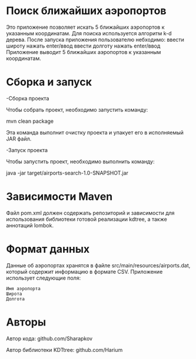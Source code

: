 # Поиск ближайших аэропортов

Это приложение позволяет искать 5 ближайших аэропортов к указанным координатам. Для поиска используется алгоритм k-d дерева.
После запуска приложения пользователю небходимо:
 ввести широту
 нажать enter/ввод
 ввести долготу
 нажать enter/ввод
Приложение выводит 5 ближайших аэропортов к указанным координатам.

# Сборка и запуск
-Сборка проекта

Чтобы собрать проект, необходимо запустить команду:

mvn clean package

Эта команда выполнит очистку проекта и упакует его в исполняемый JAR файл.

-Запуск проекта

Чтобы запустить проект, необходимо выполнить команду:

java -jar target/airports-search-1.0-SNAPSHOT.jar

# Зависимости  Maven
Файл pom.xml должен содержать репозиторий и зависимости для использования библиотеки готовой реализации kdtree, а также аннотаций lombok.
  
# Формат данных
Данные об аэропортах хранятся в файле src/main/resources/airports.dat,
который содержит информацию в формате CSV. Приложение использует следующие поля:

    Имя аэропорта
    Широта
    Долгота
    
# Авторы
Автор кода: github.com/Sharapkov

Автор библиотеки KDTtree: github.com/Harium
